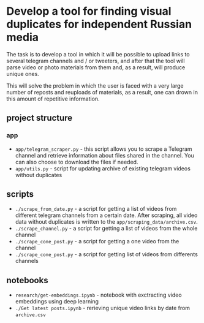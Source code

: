 # Develop a tool for finding visual duplicates for independent Russian media

The task is to develop a tool in which it will be possible to upload links to several telegram channels and / or tweeters, and after that the tool will parse video or photo materials from them and, as a result, will produce unique ones.

This will solve the problem in which the user is faced with a very large number of reposts and reuploads of materials, as a result, one can drown in this amount of repetitive information.

## project structure
### app
- `app/telegram_scraper.py` - this script allows you to scrape a Telegram channel and retrieve information about files shared in the channel. You can also choose to download the files if needed.
- `app/utils.py` - script for updating archive of existing telegram videos without duplicates

## scripts
- `./scrape_from_date.py` - a script for getting a list of videos from different telegram channels from a certain date. After scraping, all video data without duplicates is written to the `app/scraping_data/archive.csv`.
- `./scrape_channel.py` - a script for getting a list of videos from the whole channel
- `./scrape_cone_post.py` - a script for getting a one video from the channel
- `./scrape_cone_post.py` - a script for getting list of videos from differents channels

## notebooks
- `research/get-embeddings.ipynb` - notebook with exctracting video embeddings using deep learning
- `./Get latest posts.ipynb` - rerieving unique video links by date from `archive.csv`

